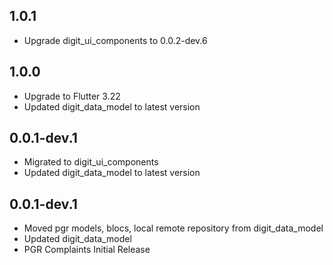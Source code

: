 ## 1.0.1

* Upgrade digit_ui_components to 0.0.2-dev.6

## 1.0.0

* Upgrade to Flutter 3.22
* Updated digit_data_model to latest version

## 0.0.1-dev.1

* Migrated to digit_ui_components
* Updated digit_data_model to latest version

## 0.0.1-dev.1

* Moved pgr models, blocs, local remote repository from digit_data_model
* Updated digit_data_model
* PGR Complaints Initial Release
